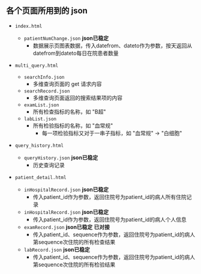 ## 各个页面所用到的 json 

* `index.html`
    * `patientNumChange.json` **json已稳定**
        * 数据展示页图表数据，传入datefrom、dateto作为参数，按天返回从datefrom到dateto每日在院患者数量

* `multi_query.html`
    * `searchInfo.json`
        * 多维查询页面的 get 请求内容
    * `searchRecord.json`
        * 多维查询页面返回的搜索结果项的内容
    * `examList.json`
        * 所有检查指标的名称，如 "B超"
    * `labList.json`
        * 所有检验指标的名称，如 "血常规"
            * 每一项检验指标又对于一串子指标，如 "血常规" → "白细胞"

* `query_history.html`
    * `queryHistory.json` **json已稳定**
        * 历史查询记录

* `patient_detail.html`
    * `inHospitalRecord.json` **json已稳定** 
        * 传入patient_id作为参数，返回住院号为patient_id的病人所有住院记录
    * `inHospitalRecord.json` **json已稳定**
        * 传入patient_id作为参数，返回住院号为patient_id的病人个人信息
    * `examRecord.json` **json已稳定** **已对接**
        * 传入patient_id、sequence作为参数，返回住院号为patient_id的病人第sequence次住院的所有检查结果
    * `labRecord.json` **json已稳定**
        * 传入patient_id、sequence作为参数，返回住院号为patient_id的病人第sequence次住院的所有检验结果
